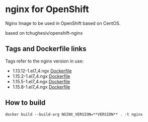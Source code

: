 # nginx for OpenShift


Nginx Image to be used in OpenShift based on CentOS.


based on tchughesiv/openshift-nginx

## Tags and Dockerfile links

Tags refer to the nginx version in use:

* 1.13.12-1.el7_4.ngx [Dockerfile](https://github.com/Guy-Incognito/nginx-openshift/blob/1.13.12-1.el7_4.ngx/Dockerfile)
* 1.15.2-1.el7_4.ngx [Dockerfile](https://github.com/Guy-Incognito/nginx-openshift/blob/1.15.2-1.el7_4.ng/Dockerfile)
* 1.15.5-1.el7_4.ngx [Dockerfile](https://github.com/Guy-Incognito/nginx-openshift/blob/1.15.5-1.el7_4.ngx/Dockerfile)
* 1.15.8-1.el7_4.ngx [Dockerfile](https://github.com/Guy-Incognito/nginx-openshift/blob/1.15.8-1.el7_4.ngx/Dockerfile)

## How to build

```
docker build --build-arg NGINX_VERSION=**VERSION** . -t nginx 

```
